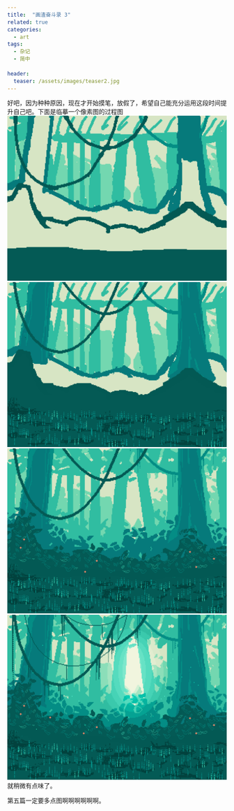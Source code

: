 ```yaml
---
title:  "画渣奋斗录 3"
related: true
categories: 
  - art
tags: 
  - 杂记
  - 简中
  
header:
  teaser: /assets/images/teaser2.jpg
---
```


好吧，因为种种原因，现在才开始摸笔，放假了，希望自己能充分运用这段时间提升自己吧。下面是临摹一个像素图的过程图
![image](/assets/images/dr/3-1.png)
![image](/assets/images/dr/3-2.png)
![image](/assets/images/dr/3-3.png)
![image](/assets/images/dr/3-4.png)
就稍微有点味了。

第五篇一定要多点图啊啊啊啊啊啊。
